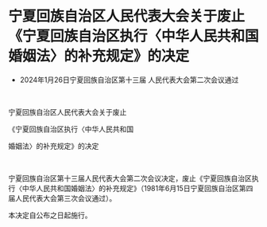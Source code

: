 # 宁夏回族自治区人民代表大会关于废止《宁夏回族自治区执行〈中华人民共和国婚姻法〉的补充规定》的决定

- 2024年1月26日宁夏回族自治区第十三届
  人民代表大会第二次会议通过

<!-- INFO END -->

​

宁夏回族自治区人民代表大会关于废止

《宁夏回族自治区执行〈中华人民共和国

婚姻法〉的补充规定》的决定

​

宁夏回族自治区第十三届人民代表大会第二次会议决定，废止《宁夏回族自治区执行〈中华人民共和国婚姻法〉的补充规定》（1981年6月15日宁夏回族自治区第四届人民代表大会第三次会议通过）。

本决定自公布之日起施行。

